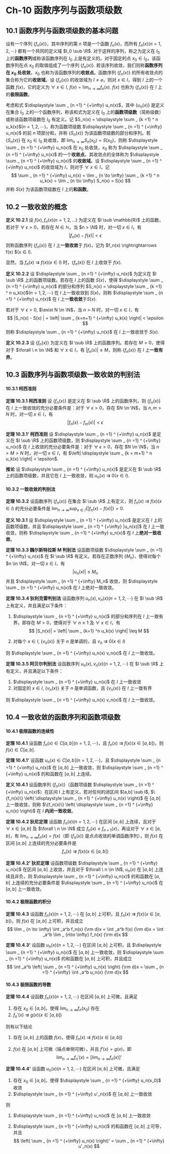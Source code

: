 # Ch-10  函数序列与函数项级数

## 10.1  函数序列与函数项级数的基本问题

设有一个序列 $\{f_n(x)\}$，其中序列的第 $n$ 项是一个函数 $f_n(x)$，而所有 $f_n(x)$$(n = 1,2,\cdots)$ 都有一个共同的定义域 $I_0 \sub \R$. 对于这样的序列，称之为定义在 $I_0$ 上的**函数序列**或称该函数序列在 $I_0$ 上是有定义的。对于固定的点 $x_0 \in I_0$，该函数序列在点 $x_0$ 的取值组成了一个序列 $\{f_n(x)\}$. 若该序列收敛，我们则称**函数序列在 $x_0$ 处收敛**，$x_0$ 也称为该函数序列的**收敛点**。函数序列 $\{f_n(x)\}$ 的所有收敛点的集合称为它的**收敛域**。设 $\{f_n(x)\}$ 的收敛域为 $I \neq \varnothing$，则对 $x \in I$，得到 $I$ 上的一个函数 $f(x)$，它的定义为 $\forall \ x \in I$, $f(x) = \displaystyle \lim _ {n \to \infty} f_n(x)$. $f(x)$ 也称为 $\{f_n(x)\}$ 在 $I$ 上的**极限函数**。

考虑和式 $\displaystyle \sum _ {n =1} ^ {+\infty} u_n(x)$，其中 $\{u_n(x)\}$ 是定义在集合 $I_0$ 上的一个函数序列，称该和式为定义在 $I_0$ 上的**函数项级数**（简称级数）或称该函数项级数在 $I_0$ 有定义。记 $S_n(x) = \displaystyle \sum _ {k =1} ^ n u_k(x)$$(n = 1,2,\cdots)$，称为函数项级数 $\displaystyle \sum _ {n =1} ^ {+\infty} u_n(x)$ 的前 $n$ 项部分和，并称 $\{S_n(x) \}$ 为该函数项级数的部分和序列。若 $\{S_n(x)\}$ 在 $x_0 \in I_0$ 处收敛，即 $\displaystyle \lim _ {n \to \infty} S_n(x_0) = S(x_0)$，则称 $\displaystyle \sum _ {n =1} ^ {+\infty} u_n(x)$ 在 $x_0$ 处收敛，$x_0$ 称为 $\displaystyle \sum _ {n =1} ^ {+\infty} u_n(x)$ 的一个**收敛点**，其收敛点的全体称为 $\displaystyle \sum _ {n =1} ^ {+\infty} u_n(x)$ 的**收敛域**。设 $\displaystyle \sum _ {n =1} ^ {+\infty} u_n(x)$ 的收敛域为 $I$，则对于 $\forall \ x \in I$，记
$$
\sum _ {n =1} ^ {+\infty} u_n(x) = \lim _ {n \to \infty} \sum _ {k =1} ^ n u_k(x) = \lim _ {n \to \infty} S_n(x) = S(x)
$$
并称 $S(x)$ 为该函数项级数在 $I$ 上的**和函数**。



## 10.2  一致收敛的概念

**定义  10.2.1**    设 $f(x), f_n(x)(n = 1, 2, \dots)$ 为定义在 $I \sub \mathbb{R}$ 上的函数，若对于 $\forall \ \epsilon > 0$，若存在 $N \in \mathbb{N}$，当 $n > \N$ 时，对一切 $x \in I$，有
$$
|f_n(x) - f(x) | < \epsilon
$$
则称函数序列 $\{f_n(x)\}$ 在 $I$ 上**一致收敛**于 $f(x)$，记为 $f_n(x) \rightrightarrows f(x) $$(x\in I)$. 

显然，当 $f_n(x) \rightrightarrows f(x)(x \in I)$ 时，$\{f_n(x) \}$ 在 $I$ 上收敛于 $f(x)$. 



**定义  10.2.2**    设 $\displaystyle \sum _ {n =1} ^ {+\infty} u_n(x)$ 为定义在 $I \sub \R$ 上的函数项级数。若存在 $I$ 上的函数 $S(x)$，使得 $\displaystyle \sum _ {n =1} ^ {+\infty} u_n(x)$ 的部分和序列 $S_n(x) =  \displaystyle \sum _ {k =1} ^ n u_k(x)$$(n = 1,2, \cdots)$ 在 $I$ 上一致收敛到 $S(x)$，则称 $\displaystyle \sum _ {n =1} ^ {+\infty} u_n(x)$ 在 $I$ 上**一致收敛**于$S(x)$. 

若对于 $\forall \ \epsilon > 0$, $\exist N \in \N$，当 $n > N$ 时，对一切 $x \in I$，有
$$
|S_n(x) - S(x) | = \left| \sum _ {k=n+1} ^ {+\infty} u_k(x) \right|  < \epsilon
$$
则称 $\displaystyle \sum _ {n =1} ^ {+\infty} u_n(x)$ 在 $I$ 上一致收敛于 $S(x)$. 



**定义  10.2.3**    设 $\{f_n(x)\}$ 为定义在 $I \sub \R$ 上的函数序列。若存在 $M > 0$，使得对于 $\forall \ n \in \N$ 和 $\forall \ x \in I$，有 $|f_n(x)| \leq M$，则称 $\{f_n(x) \}$ 在 $I$ 上**一致有界**。



## 10.3  函数序列与函数项级数一致收敛的判别法

#### 10.3.1  柯西准则

**定理  10.3.1  柯西准则**    设 $\{f_n(x) \}$ 是定义在 $I \sub \R$ 上的函数序列，则 $\{f_n(x)\}$ 在 $I$ 上一致收敛的充分必要条件是：对于 $\forall \ \epsilon > 0$，存在 $N \in \N$，当 $n,m > N$ 时，对一切 $x \in I$，有
$$
|f_n(x) - f_m(x) | < \epsilon
$$


**定理  10.3.1'  柯西准则**    设 $\displaystyle \sum _ {n =1} ^ {+\infty} u_n(x)$ 是定义在 $I \sub \R$ 上的函数项级数，则 $\displaystyle \sum _ {n =1} ^ {+\infty} u_n(x)$ 在 $I$ 上收敛的充分必要条件是：对于 $\forall \ \epsilon > 0$，存在 $N \in \N$，当 $n > M > N$ 时，对一切 $x \in I$，有 $\left| \displaystyle \sum _ {k = m+1} ^ n u_k(x) \right| < \epsilon$. 

**推论**    设 $\displaystyle \sum _ {n =1} ^ {+\infty} u_n(x)$ 是定义在 $I \sub \R$ 上的函数项级数，并且它在 $I$ 上一致收敛，则 $u_n(x) \rightrightarrows 0$$(x \in I)$. 



#### 10.3.2  一致收敛的判别法

**定理  10.3.2**    设函数序列 $\{f_n(x)\}$ 在集合 $I \sub \R$ 上有定义，则 $f_n(x) \rightrightarrows f(x)$$(x \in I)$ 的充分必要条件是 $\displaystyle \lim _ {n \to \infty} \sup _ {x \in I} \{|f_n(x) - f(x)|\} = 0$. 



**定义  10.3.1**    设 $\displaystyle \sum _ {n =1} ^ {+\infty} u_n(x)$ 是定义在 $I$ 上的函数项级数，并且 $\displaystyle \sum _ {n =1} ^ {+\infty} |u_n(x)|$ 在 $I$ 上一致收敛，则称 $\displaystyle \sum _ {n =1} ^ {+\infty} u_n(x)$ 在 $I$ 上**绝对一致收敛**。



**定理  10.3.3  魏尔斯特拉斯 M 判别法**    设函数项级数 $\displaystyle \sum _ {n =1} ^ {+\infty} u_n(x)$ 在 $I \sub \R$ 有定义。若存在正数序列 $\{M_n\}$，使得对每个 $n \in \N$，对一切 $x \in I$，有
$$
|u_n(x)| \leq M_n
$$
并且 $\displaystyle \sum _ {n =1} ^ {+\infty} M_n$ 收敛，则 $\displaystyle \sum _ {n =1} ^ {+\infty} u_n(x)$ 在 $I$ 上绝对一致收敛。



**定理  10.3.4  狄利克雷判别法**    设函数序列 $u_n(x), v_n(x)(n = 1,2, \cdots)$ 在 $I \sub \R$ 上有定义，并且满足以下条件：

1. $\displaystyle \sum _ {n =1} ^ {+\infty} u_n(x)$ 的部分和序列在 $I$ 上一致有界，即存在 $M > 0$，使得对于 $\forall \ n \geq 1$ 及 $\forall \ x \in I$，有
   $$
   |S_n(x)| = \left| \sum _ {k=1} ^n u_k(x) \right| \leq M
   $$

2. 对每个 $x\in I$, $\{v_n(x)\}$ 关于 $n$ 是单调的，且 $v_n \rightrightarrows 0 (x \in I)$ 

则 $\displaystyle \sum _ {n =1} ^ {+\infty} u_n(x) v_n(x)$ 在 $I$ 上一致收敛。



**定理  10.3.5  阿贝尔判别法**    设函数序列 $u_n(x), v_n(x)(n = 1,2, \cdots)$ 在 $I \sub \R$ 上有定义，并且满足以下条件：

1. $\displaystyle \sum _ {n =1} ^ {+\infty} u_n(x)$ 在 $I$ 上一致收敛
2. 对固定的 $x \in I$, $\{v_n(x)\}$ 关于 $n$ 是单调函数，且 $\{v_n(x)\}$ 在 $I$ 上一致有界

则 $\displaystyle \sum _ {n =1} ^ {+\infty} u_n(x) v_n(x)$ 在 $I$ 上一致收敛。



## 10.4  一致收敛的函数序列和函数项级数

#### 10.4.1  极限函数的连续性

**定理  10.4.1**    设函数 $f_n(x) \in C[a,b](n=1,2, \cdots)$，且 $f_n(x) \rightrightarrows f(x) (x\in[a,b])$，则 $f(x) \in C[a,b]$. 



**定理  10.4.1'**    设函数 $u_n(x) \in C[a,b] (n = 1,2, \cdots)$，且 $\displaystyle \sum _ {n =1} ^ {+\infty} u_n(x)$ 在 $[a,b]$ 上一致收敛，则 $\displaystyle \sum _ {n =1} ^ {+\infty} u_n(x)$ 的和函数在 $[a,b]$ 上连续。



**定义  10.4.1**    设函数序列 $\{f_n(x)\}$（函数项级数 $\displaystyle \sum _ {n =1} ^ {+\infty} u_n(x)$）在区间 $I$ 上有定义，若对任何的闭区间 $[a,b] \sub I$, $\{f_n(x)\} \left(  \displaystyle \sum _ {n =1} ^ {+\infty} u_n(x) \right)$ 在 $[a,b]$ 上一致收敛，则称 $\{f_n(x)\} \left(  \displaystyle \sum _ {n =1} ^ {+\infty} u_n(x) \right)$ 在 $I$ **内闭一致收敛**。



**定理  10.4.2  狄尼定理**    设函数 $f_n(x)(n = 1,2,\cdots)$ 在区间 $[a,b]$ 上连续，且对于 $\forall \ x \in [a,b]$ 及 $\forall \ n \in \N$ 成立 $f_n(x) \leq f_{n+1}(x)$，再设对于 $\forall \ x \in [a,b]$，有 $\displaystyle \lim _ {n \to \infty} f_n(x) = f(x)$（即 $\{f_n(x)\}$ 是点点收敛的单调函数序列），则 $f(x)$ 在区间 $[a,b]$ 上连续的充分必要条件是
$$
f_n(x) \rightrightarrows f(x) (x\in [a,b])
$$


**定理  10.4.2'  狄尼定理**    设函数项级数 $\displaystyle \sum _ {n =1} ^ {+\infty} u_n(x)$ 在区间 $[a,b]$ 上收敛，并且对于 $\forall \ n \in \N$, $u_n(x)$ 在 $[a,b]$ 上连续且非负，则 $\displaystyle \sum _ {n =1} ^ {+\infty} u_n(x)$ 的和函数在 $[a,b]$ 上连续的充分必要条件是 $\displaystyle \sum _ {n =1} ^ {+\infty} u_n(x)$ 在 $[a,b]$ 上一致收敛。



#### 10.4.2  极限函数的积分

**定理  10.4.3**    设函数 $f_n(x)(n = 1,2,\cdots)$ 在 $[a,b]$ 上可积，且 $f_n(x) \rightrightarrows f(x)$$(x\in [a,b])$，则 $f(x)$ 在 $[a,b]$ 上可积，并且成立
$$
\lim _ {n \to \infty} \int _a^b f_n(x) {\rm d}x = \int _a^b f(x) {\rm d}x = \int _a^b \lim _ {n\to \infty} f_n(x) {\rm d}x
$$


**定理  10.4.3'**    设函数 $u_n(x)$$(n =1,2, \cdots)$ 在区间 $[a,b]$ 上可积，且 $\displaystyle \sum _ {n =1} ^ {+\infty} u_n(x)$ 在 $[a,b]$ 上一致收敛，则 $\displaystyle \sum _ {n =1} ^ {+\infty} u_n(x)$ 的和函数在 $[a,b]$ 上可积，并且成立
$$
\int _a^b \left( \sum _ {n =1} ^ {+\infty} u_n(x) \right) {\rm d}x = \sum _ {n =1} ^ {+\infty} \int _a^b u_n(x) {\rm d}x
$$


#### 10.4.3  极限函数的导数

**定理  10.4.4**    设函数 $f_n(x) (n =1,2,\cdots)$ 在区间 $[a,b]$ 上可微，且满足

1. 存在 $x_0 \in [a,b]$，使得 $\displaystyle \lim _ {n \to \infty} f_n(x_0)$ 存在
2. $f_n'(x) \rightrightarrows g(x) (x \in [a,b])$ 

则有以下结论

1. 存在 $[a,b]$ 上的函数 $f(x)$，使得 $f_n(x) \rightrightarrows f(x) (x \in [a,b])$ 

2. $f(x)$ 在 $[a,b]$ 上可微（端点单侧可微），并且 $f'(x) = g(x)$，即
   $$
   \lim _ {n \to \infty} f_n'(x) = [\lim _ {n \to \infty} f_n(x)]'
   $$



**定理  10.4.4'**    设函数 $u_n(x)(n=1,2,\cdots)$ 在区间 $[a,b]$ 上可微，且满足

1. 存在 $x_0 \in [a,b]$，使得 $\displaystyle \sum _ {n =1} ^ {+\infty} u_n(x_0)$ 收敛
2. $\displaystyle \sum _ {n =1} ^ {+\infty} u'_n(x)$ 在 $[a,b]$ 上一致收敛

则

1. $\displaystyle \sum _ {n =1} ^ {+\infty} u_n(x)$ 在 $[a,b]$ 上一致收敛

2. $\displaystyle \sum _ {n =1} ^ {+\infty} u_n(x)$ 的和函数在 $[a,b]$ 上可导，并且
   $$
   \left(  \sum _ {n =1} ^ {+\infty} u_n(x) \right)' =  \sum _ {n =1} ^ {+\infty} u'_n(x)
   $$


